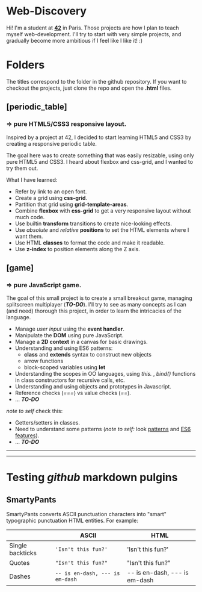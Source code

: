 # Web-Discovery

Hi! I'm a student at **[42](http://www.42.fr/)** in Paris. Those projects are how I plan to teach myself web-development. I'll try to start with very simple projects, and gradually become more ambitious if I feel like I like it! :)


# Folders

The titles correspond to the folder in the github repository.
If you want to checkout the projects, just clone the repo and open the **.html** files. 

## [periodic_table] 
### => pure HTML5/CSS3 responsive layout.

Inspired by a project at 42, I decided to start learning HTML5 and CSS3 by creating a responsive periodic table.

The goal here was to create something that was easily resizable, using only pure HTML5 and CSS3. I heard about flexbox and css-grid, and I wanted to try them out.

What I have learned:

 - Refer by link to an open font.
 - Create a grid using **css-grid**.
 - Partition that grid using **grid-template-areas**.
 - Combine **flexbox** with **css-grid** to get a very responsive layout without much code.
 - Use builtin **transform** transitions to create nice-looking effects.
 - Use *absolute* and *relative* **positions** to set the HTML elements where I want them.
 - Use HTML **classes** to format the code and make it readable.
 - Use **z-index** to position elements along the Z axis.

## [game]
### => pure JavaScript game.

The goal of this small project is to create a small breakout game, managing splitscreen multiplayer (***TO-DO***).
I'll try to see as many concepts as I can (and need) thorough this project, in order to learn the intricacies of the language.

- Manage *user input* using the **event handler**.
- Manipulate the **DOM** using pure JavaScript.
- Manage a **2D context** in a canvas for basic drawings.
- Understanding and using ES6 patterns:
	- **class** and **extends** syntax to construct new objects
	- arrow functions
	- block-scoped variables using **let**
- Understanding the scopes in OO languages, using *this.* , *bind()* functions in class constructors for recursive calls, etc.
- Understanding and using objects and prototypes in Javascript.
- Reference checks (*===*) vs value checks (*==*).
- ... ***TO-DO***

*note to self* check this:
- Getters/setters in classes.
- Need to understand some patterns (*note to self:* look [patterns](http://loredanacirstea.github.io/es6-design-patterns/) and [ES6 features](http://es6-features.org/#NumberTypeChecking)).
- ... ***TO-DO***


_____
_____
# Testing *github* markdown pulgins
## SmartyPants

SmartyPants converts ASCII punctuation characters into "smart" typographic punctuation HTML entities. For example:

|                |ASCII                          |HTML                         |
|----------------|---------------------|-------------------|
|Single backticks|`'Isn't this fun?'`            |'Isn't this fun?'            |
|Quotes          |`"Isn't this fun?"`            |"Isn't this fun?"            |
|Dashes          |`-- is en-dash, --- is em-dash`|-- is en-dash, --- is em-dash|
